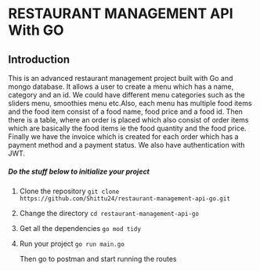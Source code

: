 # RESTAURANT MANAGEMENT API With GO

## Introduction

This is an advanced restaurant management project built with Go and mongo database. It allows a user to create a menu which has a name, category and an id. We could have different menu categories such as the sliders menu, smoothies menu etc.Also, each menu has multiple food items and the food item consist of a food name, food price and a food id. Then there is a table, where an order is placed which also consist of order items which are basically the food items ie the food quantity and the food price. Finally we have the invoice which is created for each order which has a payment method and a payment status. We also have authentication with JWT.

##### Do the stuff below to initialize your project

1. Clone the repository
   `git clone https://github.com/Shittu24/restaurant-management-api-go.git`
2. Change the directory
   `cd restaurant-management-api-go`
3. Get all the dependencies
   `go mod tidy`
4. Run your project
   `go run main.go`

   Then go to postman and start running the routes
